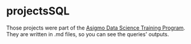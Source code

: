 # projectsSQL
Those projects were part of the [Asigmo Data Science Training Program](https://www.asigmo.com/data-science-bootcamp).<br>
They are written in .md files, so you can see the queries' outputs.
